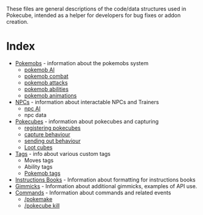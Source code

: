 These files are general descriptions of the code/data structures used in Pokecube, intended as a helper for developers for bug fixes or addon creation.

# Index

-   [Pokemobs](pokemobs.md) - information about the pokemobs system
    -   [pokemob AI](pokemobs.md#pokemob-ai)
    -   [pokemob combat](pokemobs.md#combat-structure)
    -   [pokemob attacks](pokemobs.md#attack-use-and-order)
    -   [pokemob abilities](pokemobs.md#abilities-and-their-effects)
    -   [pokemob animations](pokemobs.md#pokemob-animation-states)
-   [NPCs](npcs.md) - information about interactable NPCs and Trainers
    -   [npc AI](npcs.md#trainer-combat-ai)
    -   npc data
-   [Pokecubes](pokecubes.md) - information about pokecubes and capturing
    -   [registering pokecubes](pokecubes.md#registering-pokecubes)
    -   [capture behaviour](pokecubes.md#capturing-pokemobs)
    -   [sending out behaviour](pokecubes.md#sending-out-pokemobs)
    -   [Loot cubes](pokecubes.md#loot-pokecubes)
-   [Tags](custom_tags.md) - info about various custom tags
    -   Moves tags
    -   Ability tags
    -   [Pokemob tags](custom_tags.md#pokemob-tags)
-   [Instructions Books](instructions_books.md) - Information about formatting for instructions books
-   [Gimmicks](gimmicks.md) - Information about additional gimmicks, examples of API use.
-   [Commands](commands.md) - Information about commands and related events
    -   [/pokemake](commands.md#pokemake)
    -   [/pokecube kill](commands.md#pokecube-kill)